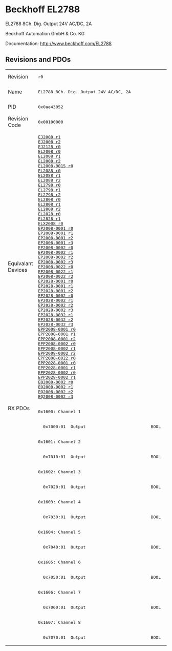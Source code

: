 # Beckhoff EL2788

EL2788 8Ch. Dig. Output 24V AC/DC, 2A

Beckhoff Automation GmbH & Co. KG

Documentation: <a href="http://www.beckhoff.com/EL2788">http://www.beckhoff.com/EL2788</a>

## Revisions and PDOs
<table>
<tr >
<td class="first">Revision</td>
<td ><pre>r0</pre></td>
</tr>
<tr >
<td class="first">Name</td>
<td ><pre>EL2788 8Ch. Dig. Output 24V AC/DC, 2A</pre></td>
</tr>
<tr >
<td class="first">PID</td>
<td ><pre>0x0ae43052</pre></td>
</tr>
<tr >
<td class="first">Revision Code</td>
<td ><pre>0x00100000</pre></td>
</tr>
<tr >
<td class="first">Equivalant Devices</td>
<td ><pre><a href="EJ2008">EJ2008 r1</a><br/><a href="EJ2008">EJ2008 r2</a><br/><a href="EJ2128">EJ2128 r0</a><br/><a href="EL2008">EL2008 r0</a><br/><a href="EL2008">EL2008 r1</a><br/><a href="EL2008">EL2008 r2</a><br/><a href="EL2008-0015">EL2008-0015 r0</a><br/><a href="EL2088">EL2088 r0</a><br/><a href="EL2088">EL2088 r1</a><br/><a href="EL2088">EL2088 r2</a><br/><a href="EL2798">EL2798 r0</a><br/><a href="EL2798">EL2798 r1</a><br/><a href="EL2798">EL2798 r2</a><br/><a href="EL2808">EL2808 r0</a><br/><a href="EL2808">EL2808 r1</a><br/><a href="EL2808">EL2808 r2</a><br/><a href="EL2828">EL2828 r0</a><br/><a href="EL2828">EL2828 r1</a><br/><a href="ELX2008">ELX2008 r0</a><br/><a href="EP2008-0001">EP2008-0001 r0</a><br/><a href="EP2008-0001">EP2008-0001 r1</a><br/><a href="EP2008-0001">EP2008-0001 r2</a><br/><a href="EP2008-0001">EP2008-0001 r3</a><br/><a href="EP2008-0002">EP2008-0002 r0</a><br/><a href="EP2008-0002">EP2008-0002 r1</a><br/><a href="EP2008-0002">EP2008-0002 r2</a><br/><a href="EP2008-0002">EP2008-0002 r3</a><br/><a href="EP2008-0022">EP2008-0022 r0</a><br/><a href="EP2008-0022">EP2008-0022 r1</a><br/><a href="EP2008-0022">EP2008-0022 r2</a><br/><a href="EP2028-0001">EP2028-0001 r0</a><br/><a href="EP2028-0001">EP2028-0001 r1</a><br/><a href="EP2028-0001">EP2028-0001 r2</a><br/><a href="EP2028-0002">EP2028-0002 r0</a><br/><a href="EP2028-0002">EP2028-0002 r1</a><br/><a href="EP2028-0002">EP2028-0002 r2</a><br/><a href="EP2028-0002">EP2028-0002 r3</a><br/><a href="EP2028-0032">EP2028-0032 r1</a><br/><a href="EP2028-0032">EP2028-0032 r2</a><br/><a href="EP2028-0032">EP2028-0032 r3</a><br/><a href="EPP2008-0001">EPP2008-0001 r0</a><br/><a href="EPP2008-0001">EPP2008-0001 r1</a><br/><a href="EPP2008-0001">EPP2008-0001 r2</a><br/><a href="EPP2008-0002">EPP2008-0002 r0</a><br/><a href="EPP2008-0002">EPP2008-0002 r1</a><br/><a href="EPP2008-0002">EPP2008-0002 r2</a><br/><a href="EPP2008-0022">EPP2008-0022 r0</a><br/><a href="EPP2028-0001">EPP2028-0001 r0</a><br/><a href="EPP2028-0001">EPP2028-0001 r1</a><br/><a href="EPP2028-0002">EPP2028-0002 r0</a><br/><a href="EPP2028-0002">EPP2028-0002 r1</a><br/><a href="EQ2008-0002">EQ2008-0002 r0</a><br/><a href="EQ2008-0002">EQ2008-0002 r1</a><br/><a href="EQ2008-0002">EQ2008-0002 r2</a><br/><a href="EQ2008-0002">EQ2008-0002 r3</a></pre></td>
</tr>
<tr class="rxpdo pdosection">
<td class="first" rowspan=16 valign=top>RX PDOs</td>
<td><pre>0x1600: Channel 1</pre></td>
<td></td>
</tr>
<tr class="rxpdo">
<td ><pre>  0x7000:01  Output                          BOOL</pre></td>
</tr>
<tr class="rxpdo pdosection">
<td ><pre>0x1601: Channel 2</pre></td>
</tr>
<tr class="rxpdo">
<td ><pre>  0x7010:01  Output                          BOOL</pre></td>
</tr>
<tr class="rxpdo pdosection">
<td ><pre>0x1602: Channel 3</pre></td>
</tr>
<tr class="rxpdo">
<td ><pre>  0x7020:01  Output                          BOOL</pre></td>
</tr>
<tr class="rxpdo pdosection">
<td ><pre>0x1603: Channel 4</pre></td>
</tr>
<tr class="rxpdo">
<td ><pre>  0x7030:01  Output                          BOOL</pre></td>
</tr>
<tr class="rxpdo pdosection">
<td ><pre>0x1604: Channel 5</pre></td>
</tr>
<tr class="rxpdo">
<td ><pre>  0x7040:01  Output                          BOOL</pre></td>
</tr>
<tr class="rxpdo pdosection">
<td ><pre>0x1605: Channel 6</pre></td>
</tr>
<tr class="rxpdo">
<td ><pre>  0x7050:01  Output                          BOOL</pre></td>
</tr>
<tr class="rxpdo pdosection">
<td ><pre>0x1606: Channel 7</pre></td>
</tr>
<tr class="rxpdo">
<td ><pre>  0x7060:01  Output                          BOOL</pre></td>
</tr>
<tr class="rxpdo pdosection">
<td ><pre>0x1607: Channel 8</pre></td>
</tr>
<tr class="rxpdo">
<td ><pre>  0x7070:01  Output                          BOOL</pre></td>
</tr>
</table>
